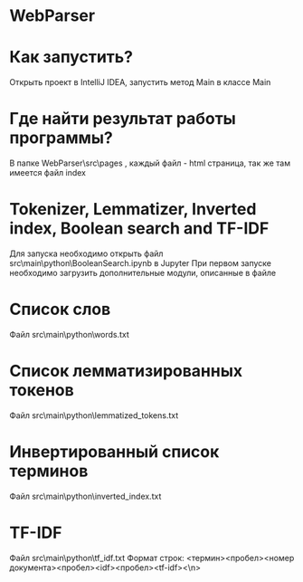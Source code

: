 # WebParser

# Как запустить?

Открыть проект в IntelliJ IDEA, запустить метод Main в классе Main

# Где найти результат работы программы?

В папке WebParser\src\pages , каждый файл - html страница, так же там имеется файл index

# Tokenizer, Lemmatizer, Inverted index, Boolean search and TF-IDF

Для запуска необходимо открыть файл src\main\python\BooleanSearch.ipynb в Jupyter
При первом запуске необходимо загрузить дополнительные модули, описанные в файле

# Список слов

Файл src\main\python\words.txt

# Список лемматизированных токенов

Файл src\main\python\lemmatized_tokens.txt

# Инвертированный список терминов

Файл src\main\python\inverted_index.txt

# TF-IDF

Файл src\main\python\tf_idf.txt
Формат строк: <термин><пробел><номер документа><пробел>\<idf\><пробел>\<tf-idf\><\n>

